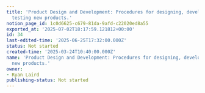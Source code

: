 ```yaml
---
title: 'Product Design and Development: Procedures for designing, developing, and
  testing new products.'
notion_page_id: 1c0d6625-c679-81da-9afd-c22020ed8a55
exported_at: '2025-07-02T18:17:59.121812+00:00'
id: 34
last-edited-time: '2025-06-25T17:32:00.000Z'
status: Not started
created-time: '2025-03-24T10:40:00.000Z'
name: 'Product Design and Development: Procedures for designing, developing, and testing
  new products.'
owner:
- Ryan Laird
publishing-status: Not started
---
```


